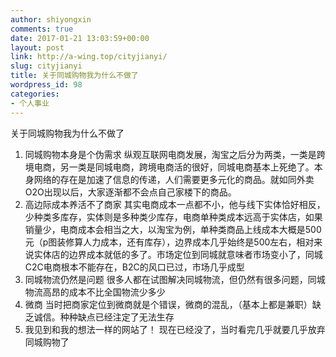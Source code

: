 ```yaml
---
author: shiyongxin
comments: true
date: 2017-01-21 13:03:59+00:00
layout: post
link: http://a-wing.top/cityjianyi/
slug: cityjianyi
title: 关于同城购物我为什么不做了
wordpress_id: 98
categories:
- 个人事业
---
```


关于同城购物我为什么不做了
1. 同城购物本身是个伪需求
纵观互联网电商发展，淘宝之后分为两类，一类是跨境电商，另一类是同城电商，跨境电商活的很好，同城电商基本上死绝了。本身网络的存在是加速了信息的传递，人们需要更多元化的商品。就如同外卖O2O出现以后，大家逐渐都不会点自己家楼下的商品。
2. 高边际成本养活不了商家
其实电商成本一点都不小，他与线下实体恰好相反，少种类多库存，实体则是多种类少库存，电商单种类成本远高于实体店，如果销量少，电商成本会相当之大，以淘宝为例，单种类商品上线成本大概是500元（p图装修算人力成本，还有库存），边界成本几乎始终是500左右，相对来说实体店的边界成本就低的多了。市场定位到同城就意味者市场变小了，同城C2C电商根本不能存在，B2C的风口已过，市场几乎成型
3. 同城物流仍然是问题
很多人都在试图解决同城物流，但仍然有很多问题，同城物流高昂的成本不比全国物流少多少
4. 微商
当时把商家定位到微商就是个错误，微商的混乱，（基本上都是兼职）缺乏诚信。种种缺点已经注定了无法生存
5. 我见到和我的想法一样的网站了！
现在已经没了，当时看完几乎就要几乎放弃同城购物了
